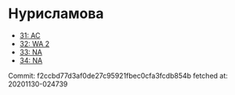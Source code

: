 # Нурисламова
- [31: AC](31.md)
- [32: WA 2](32.md)
- [33: NA](33.md)
- [34: NA](34.md)

Commit: f2ccbd77d3af0de27c95921fbec0cfa3fcdb854b
 fetched at: 20201130-024739
